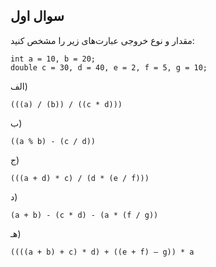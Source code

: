 ## سوال اول
مقدار و نوع خروجی عبارت‌های زیر را مشخص کنید:

	int a = 10, b = 20;
	double c = 30, d = 40, e = 2, f = 5, g = 10;

الف)

	(((a) / (b)) / ((c * d)))

ب)

	((a % b) - (c / d))

ج)

	(((a + d) * c) / (d * (e / f)))

د)

	(a + b) - (c * d) - (a * (f / g))

هـ)

	((((a + b) + c) * d) + ((e + f) – g)) * a